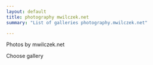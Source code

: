 ```yaml
---
layout: default
title: photography mwilczek.net
summary: "List of galleries photography.mwilczek.net"

---
```


Photos by mwilczek.net

Choose gallery
